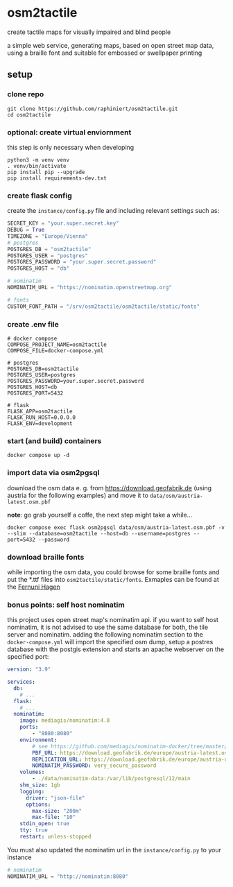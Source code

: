 # osm2tactile
create tactile maps for visually impaired and blind people

a simple web service, generating maps, based on open street map data, using a braille font and suitable for embossed or swellpaper printing

## setup

### clone repo
```shell script
git clone https://github.com/raphiniert/osm2tactile.git
cd osm2tactile
```

### optional: create virtual enviornment

this step is only necessary when developing

```shell script
python3 -m venv venv
. venv/bin/activate
pip install pip --upgrade
pip install requirements-dev.txt
```

### create flask config

create the `instance/config.py` file and including relevant settings such as:
```python
SECRET_KEY = "your.super.secret.key"
DEBUG = True
TIMEZONE = "Europe/Vienna"
# postgres
POSTGRES_DB = "osm2tactile"
POSTGRES_USER = "postgres"
POSTGRES_PASSWORD = "your.super.secret.password"
POSTGRES_HOST = "db"

# nominatim
NOMINATIM_URL = "https://nominatim.openstreetmap.org"

# fonts
CUSTOM_FONT_PATH = "/srv/osm2tactile/osm2tactile/static/fonts"
```

### create .env file

```env
# docker compose
COMPOSE_PROJECT_NAME=osm2tactile
COMPOSE_FILE=docker-compose.yml

# postgres
POSTGRES_DB=osm2tactile
POSTGRES_USER=postgres
POSTGRES_PASSWORD=your.super.secret.password
POSTGRES_HOST=db
POSTGRES_PORT=5432

# flask
FLASK_APP=osm2tactile
FLASK_RUN_HOST=0.0.0.0
FLASK_ENV=development
```

### start (and build) containers

```shell script
docker compose up -d
```

### import data via osm2pgsql

download the osm data e. g. from https://download.geofabrik.de (using austria for the following examples) and move it to `data/osm/austria-latest.osm.pbf`

**note**: go grab yourself a coffe, the next step might take a while...

```shell script
docker compose exec flask osm2pgsql data/osm/austria-latest.osm.pbf -v --slim --database=osm2tactile --host=db --username=postgres --port=5432 --password
```

### download braille fonts

while importing the osm data, you could browse for some braille fonts and put the *.ttf files into `osm2tactile/static/fonts`. Exmaples can be found at the [Fernuni Hagen](https://www.fernuni-hagen.de/studium-sehgeschaedigte/studium/downloads.shtml)

### bonus points: self host nominatim

this project uses open street map's nominatim api. if you want to self host nominatim, it is not advised to use the same database for both, the tile server and nominatim. adding the following nominatim section to the `docker-compose.yml` will import the specified osm dump, setup a postres database with the postgis extension and starts an apache webserver on the specified port:

```yml
version: "3.9"

services:
  db:
    # ...
  flask:
    # ...
  nominatim:
    image: mediagis/nominatim:4.0
    ports:
        - "8080:8080"
    environment:
        # see https://github.com/mediagis/nominatim-docker/tree/master/4.0#configuration for more options
        PBF_URL: https://download.geofabrik.de/europe/austria-latest.osm.pbf
        REPLICATION_URL: https://download.geofabrik.de/europe/austria-updates/
        NOMINATIM_PASSWORD: very_secure_password
    volumes:
        - ./data/nominatim-data:/var/lib/postgresql/12/main
    shm_size: 1gb
    logging:
      driver: "json-file"
      options:
        max-size: "200m"
        max-file: "10"
    stdin_open: true
    tty: true
    restart: unless-stopped
```

You must also updated the nominatim url in the `instance/config.py` to your instance

```python
# nominatim
NOMINATIM_URL = "http://nominatim:8080"
```
